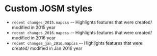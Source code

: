 # Custom JOSM styles

*   `recent changes_2015.mapcss` -- Highlights features that were created/
modified in 2015 year
*   `recent changes_2016.mapcss` -- Highlights features that were created/
modified in 2016 year
*   `recent changes_jan_2016.mapcss` -- Highlights features that were created/
modified in Jan 2016 year
